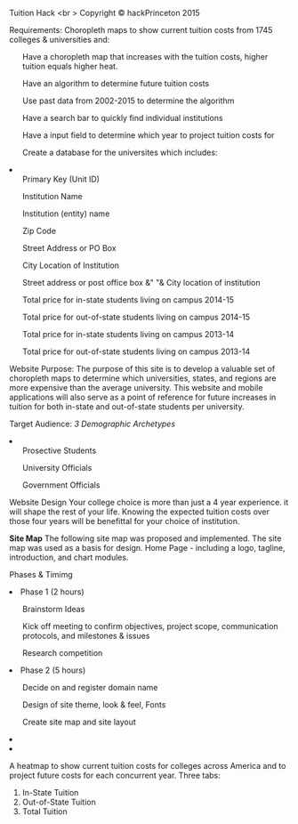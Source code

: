 Tuition Hack <br \>
Copyright &copy; hackPrinceton 2015

Requirements:
Choropleth maps to show current tuition costs from 1745 colleges & universities and:
<ul>Have a choropleth map that increases with the tuition costs, higher tuition equals higher heat.</ul>
<ul>Have an algorithm to determine future tuition costs</ul>
<ul>Use past data from 2002-2015 to determine the algorithm</ul>
<ul>Have a search bar to quickly find individual institutions</ul>
<ul>Have a input field to determine which year to project tuition costs for</ul>
<ul>Create a database for the universites which includes:</ul>
<li>
<ul>Primary Key (Unit ID)</ul>
<ul>Institution Name</ul>
<ul>Institution (entity) name</ul>
<ul>Zip Code</ul>
<ul>Street Address or PO Box</ul>
<ul>City Location of Institution</ul>
<ul>Street address or post office box &" "&  City location of institution</ul>
<ul>Total price for in-state students living on campus 2014-15 </ul>
<ul>Total price for out-of-state students living on campus 2014-15</ul>
<ul>Total price for in-state students living on campus 2013-14 </ul>
<ul>Total price for out-of-state students living on campus 2013-14</ul>
</li>

Website Purpose:
The purpose of this site is to develop a valuable set of choropleth maps to determine which universities, states, and regions are more expensive than the average university. 
This website and mobile applications will also serve as a point of reference for future increases in tuition for both in-state and out-of-state students per university.

Target Audience: 
<i>3 Demographic Archetypes</i>
<li>
<ul>Prosective Students</ul>
<ul>University Officials</ul>
<ul>Government Officials</ul>
</li>

Website Design
Your college choice is more than just a 4 year experience. it will shape the rest of your life. Knowing the expected tuition costs over those four years will be benefittal for your choice of institution. 

<b>Site Map</b>
The following site map was proposed and implemented. The site map was used as a basis for design.
Home Page - including a logo, tagline, introduction, and chart modules.
<img src="">

Phases & Timimg
<li>Phase 1 (2 hours)</li>
<ul>Brainstorm Ideas</ul>
<ul>Kick off meeting to confirm objectives, project scope, communication protocols, and milestones & issues</ul>
<ul>Research competition</ul>
<li>Phase 2 (5 hours)</li>
<ul>Decide on and register domain name</ul>
<ul>Design of site theme, look & feel, Fonts</ul>
<ul>Create site map and site layout</ul>
<ul></ul>
<li></li>

<li></li>

A heatmap to show current tuition costs for colleges across America and to project future costs for each concurrent year. 
Three tabs:
1. In-State Tuition
2. Out-of-State Tuition
3. Total Tuition
 
